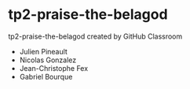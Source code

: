 # tp2-praise-the-belagod
tp2-praise-the-belagod created by GitHub Classroom
* Julien Pineault
* Nicolas Gonzalez
* Jean-Christophe Fex
* Gabriel Bourque
